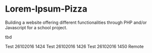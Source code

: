 # Lorem-Ipsum-Pizza
Building a website offering different functionalities through PHP and/or Javascript for a school project.

tbd

Test 26102016 1424
Test 26102016 1426
Test 26102016 1450 Remote
